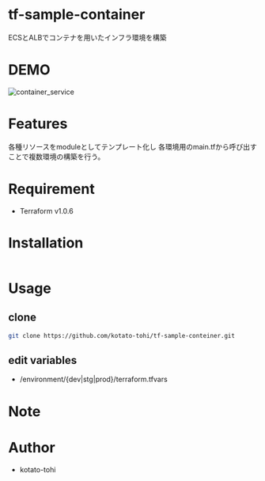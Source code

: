 # tf-sample-container 
ECSとALBでコンテナを用いたインフラ環境を構築

# DEMO
![container_service](https://user-images.githubusercontent.com/68144034/134936906-5849814b-8e16-4b87-ab59-c2f215282fd9.png)


# Features
各種リソースをmoduleとしてテンプレート化し
各環境用のmain.tfから呼び出すことで複数環境の構築を行う。

# Requirement 
* Terraform  v1.0.6

 
# Installation
 
```zsh

```
 
# Usage
## clone
```bash
git clone https://github.com/kotato-tohi/tf-sample-conteiner.git
```

## edit variables
* /environment/{dev|stg|prod}/terraform.tfvars


# Note
 
# Author 
* kotato-tohi